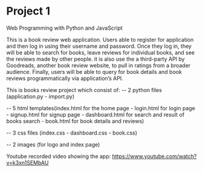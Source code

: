 # Project 1

Web Programming with Python and JavaScript

This is a book review web application. Users able to register for application and then log in using their username and password. Once they log in, they will be able to search for books, leave reviews for individual books, and see the reviews made by other people. it is also use the a third-party API by Goodreads, another book review website, to pull in ratings from a broader audience. Finally, users will be able to query for book details and book reviews programmatically via  application’s API.


This is books review project which consist of:
 -- 2 python files (application.py - import.py)
 
 -- 5 html templates(index.html for the home page - login.html for login page - signup.html for signup page - dashboard.html for search       and result of books search - book.html for book details and reviews)
 
-- 3 css files (index.css - dashboard.css - book.css)

-- 2 images (for logo and index page)



Youtube recorded video showing the app: https://www.youtube.com/watch?v=k3xn1SEMbAU
